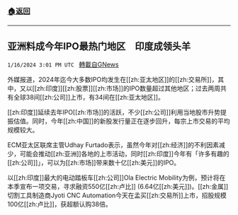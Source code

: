 ###  [:house:返回](README.md)
---


## 亚洲料成今年IPO最热门地区　印度成领头羊
`1/16/2024 3:01 PM UTC ` [轉載自GNews](https://gnews.org/articles/2225219)

外媒报道，2024年迄今大多数IPO均发生在[[zh:亚太地区]]的[[zh:交易所]]，其中，又以[[zh:印度]][[zh:股票]][[zh:市场]]的IPO数量超过其他地区；过去两周共有全球38间[[zh:公司]]上市，有34间在[[zh:亚太地区]]。

[[zh:印度]]延续去年IPO[[zh:市场]]的活跃，不少[[zh:公司]]利用当地股市升势提振估值。同时，今年[[zh:中国]]的新股发行量正在逐步回升，每宗上市交易的平均规模较大。

ECM亚太区联席主管Udhay Furtado表示，虽然今年对[[zh:经济]]的不利因素减少，可能会推动[[zh:亚洲]]各地的上市活动，同时[[zh:印度]]今年有「许多有趣的[[zh:公司]]」，可以为[[zh:市场]]带来数十亿[[zh:美元]]的IPO。

以[[zh:印度]]最大的电动踏板车[[zh:公司]]Ola Electric Mobility为例，预计将在本季宣布一项交易，寻求融资550亿[[zh:卢比]] (6.64亿[[zh:美元]])。[[zh:金属]]切割工具制造商Jyoti CNC Automation今天在孟买[[zh:交易所]]上市，招股规模100亿[[zh:卢比]]，获超额认购38倍。
